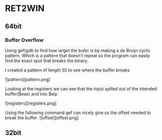 # RET2WIN


## 64bit

### Buffer Overflow

Using gef/gdb to find how larget the bufer is by making a de Bruijn cyclic pattern.
Which is a pattern that doesn't repeat so the program can easily find the exact spot that breaks the binary.

I created a pattern of length 50 to see where the buffer breaks

![pattern][pattern.png]

Looking at the registers we can see that the input spilled out of the intended buffer($eax) and into $eip

![registers][registers.png]


Using the following command gef can nicely give us the offset needed to break the buffer.
![offset][offset.png]


## 32bit
